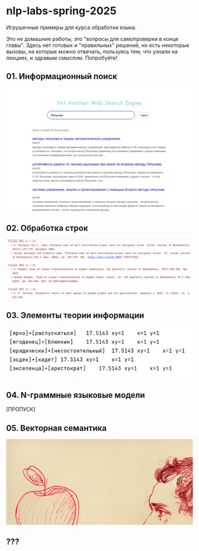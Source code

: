 # nlp-labs-spring-2025

Игрушечные примеры для курса обработки языка.

Это не домашние работы, это "вопросы для самопроверки в конце главы". Здесь нет готовых и "правильных" решений, но есть некоторые *вызовы*, на которые можно отвечать, пользуясь тем, что узнали на лекциях, и здравым смыслом. Попробуйте!

## 01. Информационный поиск

![img](01_information_retrieval/dummy_engine.jpg)

## 02. Обработка строк

![img](02_string_processing/broken_bibliography.jpg)

## 03. Элементы теории информации


![img](03_information_theory/bad_collocations.png)


## 04. N-граммные языковые модели

[ПРОПУСК]

## 05. Векторная семантика

![img](05_distributional_semantics/pushkins_red_apple.png)


## ???
